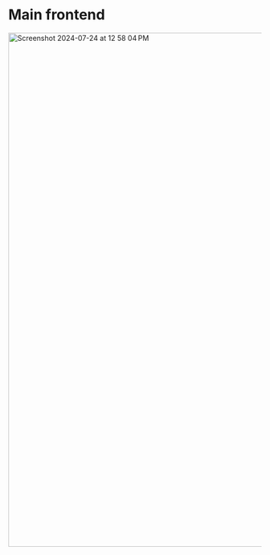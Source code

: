 <h1>Main frontend</h1>
<img width="1024" alt="Screenshot 2024-07-24 at 12 58 04 PM" src="https://github.com/user-attachments/assets/4c0ff930-1ff8-435d-bf13-86132c669cc6">

